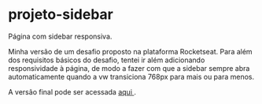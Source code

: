 # projeto-sidebar
 
 Página com sidebar responsiva.  

 Minha versão de um desafio proposto na plataforma Rocketseat. Para além dos requisitos básicos do desafio, tentei ir além adicionando responsividade à página, de modo a fazer com que a sidebar sempre abra automaticamente quando a vw transiciona 768px para mais ou para menos.

 A versão final pode ser acessada <a href="https://luizfernandolpp.github.io/projet-sidebar/"> aqui </a>.
